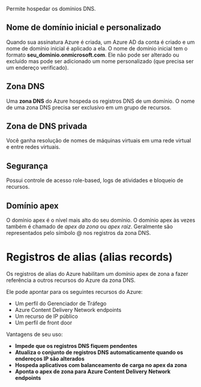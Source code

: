 Permite hospedar os domínios DNS.

## Nome de domínio inicial e personalizado

Quando sua assinatura Azure é criada, um Azure AD da conta é criado e um nome de domínio inicial é aplicado a ela. O nome de domínio inicial tem o formato **seu_dominio.onmicrosoft.com**. Ele não pode ser alterado ou excluído mas pode ser adicionado um nome personalizado (que precisa ser um endereço verificado).

## Zona DNS

Uma **zona DNS** do Azure hospeda os registros DNS de um domínio. O nome de uma zona DNS precisa ser exclusivo em um grupo de recursos.

## Zona de DNS privada

Você ganha resolução de nomes de máquinas virtuais em uma rede virtual e entre redes virtuais.

## Segurança

Possui controle de acesso role-based, logs de atividades e bloqueio de recursos.

## Domínio apex

O domínio apex é o nível mais alto do seu domínio. O domínio apex às vezes também é chamado de _apex da zona_ ou _apex raiz_. Geralmente são representados pelo símbolo @ nos registros da zona DNS.

# Registros de alias (alias records)

Os registros de alias do Azure habilitam um domínio apex de zona a fazer referência a outros recursos do Azure da zona DNS.

Ele pode apontar para os seguintes recursos do Azure:

- Um perfil do Gerenciador de Tráfego
- Azure Content Delivery Network endpoints
- Um recurso de IP público
- Um perfil de front door

Vantagens de seu uso:

- **Impede que os registros DNS fiquem pendentes**
- **Atualiza o conjunto de registros DNS automaticamente quando os endereços IP são alterados**
- **Hospeda aplicativos com balanceamento de carga no apex da zona**
- **Aponta o apex de zona para Azure Content Delivery Network endpoints**

